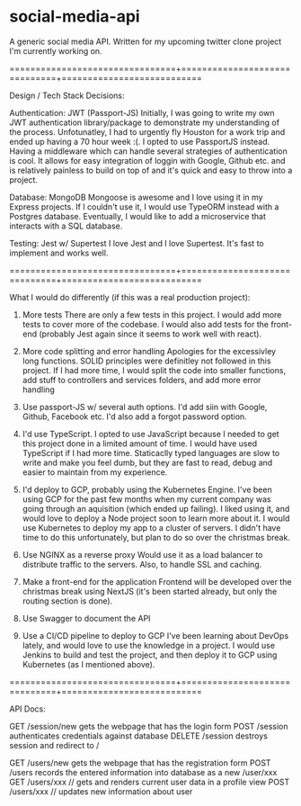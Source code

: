 # social-media-api

A generic social media API. Written for my upcoming twitter clone project I'm currently working on.

================================+==============================+===========================

Design / Tech Stack Decisions:

Authentication: JWT (Passport-JS)
Initially, I was going to write my own JWT authentication library/package to demonstrate my understanding of the process. Unfotunatley, I had to urgently fly Houston for a work trip and ended up having a 70 hour week :(.
I opted to use PassportJS instead. Having a middleware which can handle several strategies of authentication is cool. It allows for easy integration of loggin with Google, Github etc. and is relatively painless to build on top of and it's quick and easy to throw into a project.

Database: MongoDB
Mongoose is awesome and I love using it in my Express projects. If I couldn't use it, I would use TypeORM instead with a Postgres database. Eventually, I would like to add a microservice that interacts with a SQL database. 

Testing: Jest w/ Supertest
I love Jest and I love Supertest. It's fast to implement and works well.

================================+==============================+===========================

What I would do differently (if this was a real production project):

1) More tests
There are only a few tests in this project. I would add more tests to cover more of the codebase. I would also add tests for the front-end (probably Jest again since it seems to work well with react).

2) More code splitting and error handling
Apologies for the excessivley long functions. SOLID principles were definitley not followed in this project. If I had more time, I would split the code into smaller functions, add stuff to controllers and services folders, and add more error handling

3) Use passport-JS w/ several auth options.
I'd add siin with Google, Github, Facebook etc. I'd also add a forgot password option.

4) I'd use TypeScript.
I opted to use JavaScript because I needed to get this project done in a limited amount of time. I would have used TypeScript if I had more time. Staticaclly typed languages are slow to write and make you feel dumb, but they are fast to read, debug and easier to maintain from my experience. 

5) I'd deploy to GCP, probably using the Kubernetes Engine.
I've been using GCP for the past few months when my current company was going through an aquisition (which ended up failing). I liked using it, and would love to deploy a Node project soon to learn more about it. I would use Kubernetes to deploy my app to a cluster of servers.  I didn't have time to do this unfortunately, but plan to do so over the christmas break.

6) Use NGINX as a reverse proxy
Would use it as a load balancer to distribute traffic to the servers. Also, to handle SSL and caching. 

7) Make a front-end for the application
Frontend will be developed over the christmas break using NextJS (it's been started already, but only the routing section is done).

8) Use Swagger to document the API

9) Use a CI/CD pipeline to deploy to GCP
I've been learning about DevOps lately, and would love to use the knowledge in a project. I would use Jenkins to build and test the project, and then deploy it to GCP using Kubernetes (as I mentioned above).

================================+==============================+===========================

API Docs:

GET    /session/new gets the webpage that has the login form
POST   /session authenticates credentials against database
DELETE /session destroys session and redirect to /

GET  /users/new gets the webpage that has the registration form
POST /users records the entered information into database as a new /user/xxx
GET  /users/xxx // gets and renders current user data in a profile view
POST /users/xxx // updates new information about user